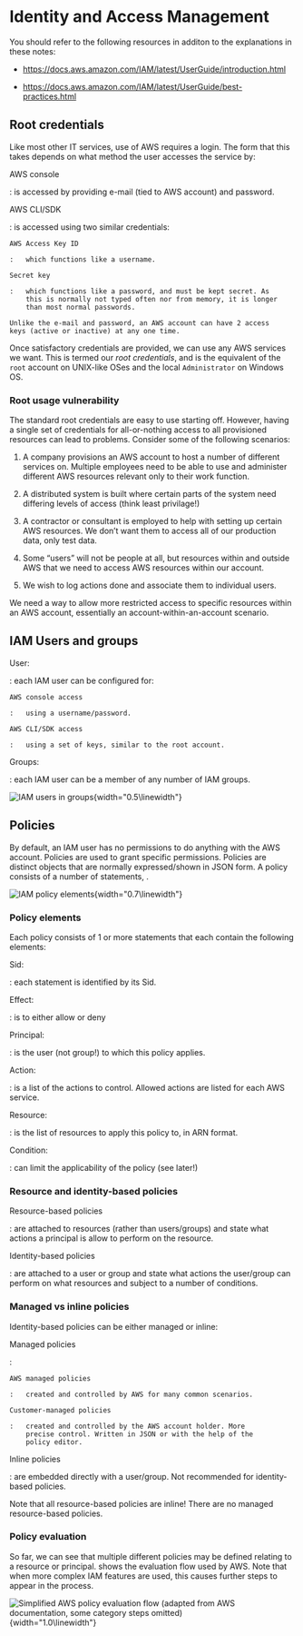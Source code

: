 Identity and Access Management
==============================

You should refer to the following resources in additon to the
explanations in these notes:

-   <https://docs.aws.amazon.com/IAM/latest/UserGuide/introduction.html>

-   <https://docs.aws.amazon.com/IAM/latest/UserGuide/best-practices.html>

Root credentials
----------------

Like most other IT services, use of AWS requires a login. The form that
this takes depends on what method the user accesses the service by:

AWS console

:   is accessed by providing e-mail (tied to AWS account) and password.

AWS CLI/SDK

:   is accessed using two similar credentials:

    AWS Access Key ID

    :   which functions like a username.

    Secret key

    :   which functions like a password, and must be kept secret. As
        this is normally not typed often nor from memory, it is longer
        than most normal passwords.

    Unlike the e-mail and password, an AWS account can have 2 access
    keys (active or inactive) at any one time.

Once satisfactory credentials are provided, we can use any AWS services
we want. This is termed our *root credentials*, and is the equivalent of
the `root` account on UNIX-like OSes and the local `Administrator` on
Windows OS.

### Root usage vulnerability

The standard root credentials are easy to use starting off. However,
having a single set of credentials for all-or-nothing access to all
provisioned resources can lead to problems. Consider some of the
following scenarios:

1.  A company provisions an AWS account to host a number of different
    services on. Multiple employees need to be able to use and
    administer different AWS resources relevant only to their
    work function.

2.  A distributed system is built where certain parts of the system need
    differing levels of access (think least privilage!)

3.  A contractor or consultant is employed to help with setting up
    certain AWS resources. We don’t want them to access all of our
    production data, only test data.

4.  Some “users” will not be people at all, but resources within and
    outside AWS that we need to access AWS resources within our account.

5.  We wish to log actions done and associate them to individual users.

We need a way to allow more restricted access to specific resources
within an AWS account, essentially an account-within-an-account
scenario.

IAM Users and groups
--------------------

User:

:   each IAM user can be configured for:

    AWS console access

    :   using a username/password.

    AWS CLI/SDK access

    :   using a set of keys, similar to the root account.

Groups:

:   each IAM user can be a member of any number of IAM groups.

![IAM users in groups<span
data-label="fig:iam-users-groups"></span>](iam_users_groups){width="0.5\linewidth"}

Policies
--------

By default, an IAM user has no permissions to do anything with the AWS
account. Policies are used to grant specific permissions. Policies are
distinct objects that are normally expressed/shown in JSON form. A
policy consists of a number of statements, .

![IAM policy elements<span
data-label="fig:iam-policy-elements"></span>](iam_policy_elements){width="0.7\linewidth"}

### Policy elements

Each policy consists of 1 or more statements that each contain the
following elements:

Sid:

:   each statement is identified by its Sid.

Effect:

:   is to either allow or deny

Principal:

:   is the user (not group!) to which this policy applies.

Action:

:   is a list of the actions to control. Allowed actions are listed for
    each AWS service.

Resource:

:   is the list of resources to apply this policy to, in ARN format.

Condition:

:   can limit the applicability of the policy (see later!)

### Resource and identity-based policies

Resource-based policies

:   are attached to resources (rather than users/groups) and state what
    actions a principal is allow to perform on the resource.

Identity-based policies

:   are attached to a user or group and state what actions the
    user/group can perform on what resources and subject to a number
    of conditions.

### Managed vs inline policies

Identity-based policies can be either managed or inline:

Managed policies

:   

    AWS managed policies

    :   created and controlled by AWS for many common scenarios.

    Customer-managed policies

    :   created and controlled by the AWS account holder. More
        precise control. Written in JSON or with the help of the
        policy editor.

Inline policies

:   are embedded directly with a user/group. Not recommended for
    identity-based policies.

Note that all resource-based policies are inline! There are no managed
resource-based policies.

### Policy evaluation

So far, we can see that multiple different policies may be defined
relating to a resource or principal. shows the evaluation flow used by
AWS. Note that when more complex IAM features are used, this causes
further steps to appear in the process.

![Simplified AWS policy evaluation flow (adapted from AWS documentation,
some category steps omitted)<span
data-label="fig:iam-policy-evaluation-flow_simplified"></span>](iam_policy_evaluation_flow_simplified){width="1.0\linewidth"}

